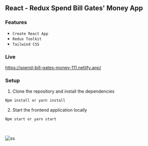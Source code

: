 ## React - Redux  Spend Bill Gates' Money App


### Features
- ` Create React App `
- `Redux Toolkit `
- ` Tailwind CSS `

### Live
https://spend-bill-gates-money-111.netlify.app/

### Setup
1. Clone the repository and install the dependencies
```bash
Npm install or yarn install
```
2. Start the frontend application locally
```bash
Npm start or yarn start
```

<br>

![ss](https://user-images.githubusercontent.com/47625725/161318482-8e0c098f-cc08-4b2c-8a38-7b31626a4185.png)
